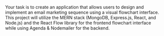 Your task is to create an application that allows users to design and implement an email marketing sequence using a visual flowchart interface. 
This project will utilize the MERN stack (MongoDB, Express.js, React, and Node.js) and the React Flow library for the frontend flowchart interface while using Agenda & Nodemailer for the backend.
